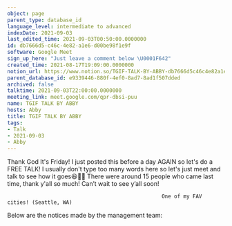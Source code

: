```yaml
---
object: page
parent_type: database_id
language_level: intermediate to advanced
indexDate: 2021-09-03
last_edited_time: 2021-09-03T00:50:00.0000000
id: db7666d5-c46c-4e82-a1e6-d00be98f1e9f
software: Google Meet
sign_up_here: "Just leave a comment below \U0001F642"
created_time: 2021-08-17T19:09:00.0000000
notion_url: https://www.notion.so/TGIF-TALK-BY-ABBY-db7666d5c46c4e82a1e6d00be98f1e9f
parent_database_id: e9339446-880f-4ef0-8ad7-8ad1f507dded
archived: false
talktime: 2021-09-03T22:00:00.0000000
meeting_link: meet.google.com/qpr-dbsi-puu
name: TGIF TALK BY ABBY
hosts: Abby
title: TGIF TALK BY ABBY
tags:
- Talk
- 2021-09-03
- Abby
---
```


Thank God It's Friday! I just posted this before a day AGAIN so let's do a FREE TALK!
I usually don't type too many words here so let's just meet and talk to see how it goes😆👍🏻
There were around 15 people who came last time, thank y'all so much!
Can’t wait to see y’all soon!




                                                      One of my FAV cities! (Seattle, WA)







Below are the notices made by the management team: 


